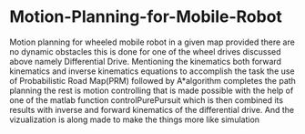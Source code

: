 # Motion-Planning-for-Mobile-Robot

Motion planning for wheeled mobile robot in a given map provided there are no dynamic
obstacles this is done for one of the wheel drives discussed above namely Differential
Drive. Mentioning the kinematics both forward kinematics and inverse kinematics
equations to accomplish the task the use of Probabilistic Road Map(PRM) followed by
A*algorithm completes the path planning the rest is motion controlling that is made
possible with the help of one of the matlab function controlPurePursuit which is then
combined its results with inverse and forward kinematics of the differential drive. And
the vizualization is along made to make the things more like simulation
